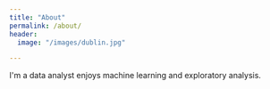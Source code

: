 ```yaml
---
title: "About"
permalink: /about/
header:
  image: "/images/dublin.jpg"

---
```

I'm a data analyst enjoys machine learning and exploratory analysis.
